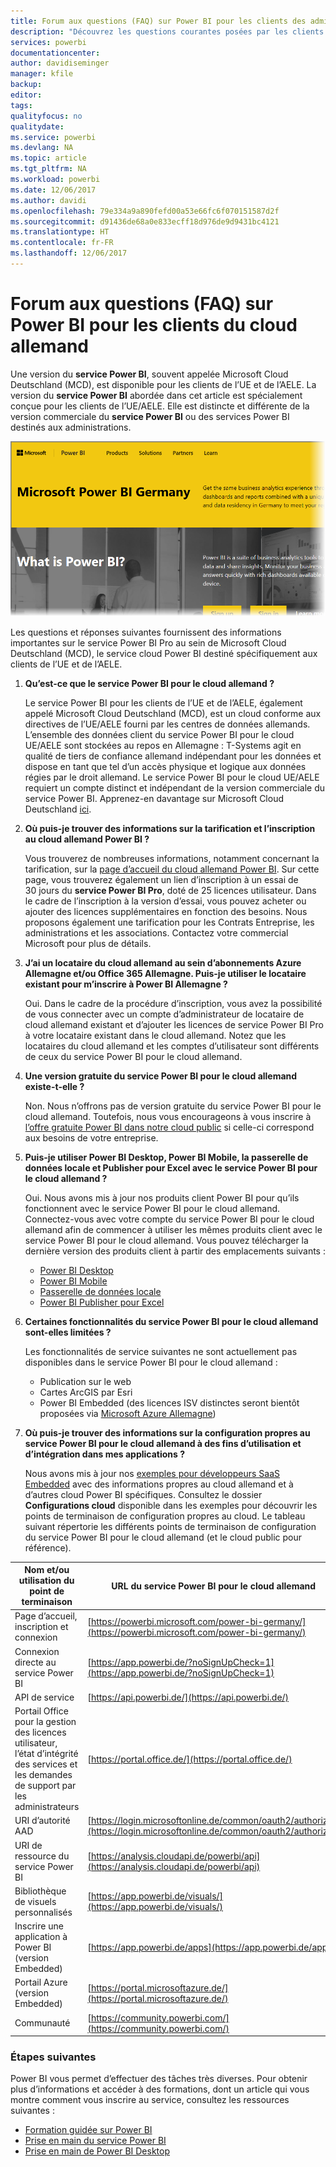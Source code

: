 ```yaml
---
title: Forum aux questions (FAQ) sur Power BI pour les clients des administrations allemandes
description: "Découvrez les questions courantes posées par les clients des administrations allemandes au sujet du service Power BI pour l’Allemagne"
services: powerbi
documentationcenter: 
author: davidiseminger
manager: kfile
backup: 
editor: 
tags: 
qualityfocus: no
qualitydate: 
ms.service: powerbi
ms.devlang: NA
ms.topic: article
ms.tgt_pltfrm: NA
ms.workload: powerbi
ms.date: 12/06/2017
ms.author: davidi
ms.openlocfilehash: 79e334a9a890fefd00a53e66fc6f070151587d2f
ms.sourcegitcommit: d91436de68a0e833ecff18d976de9d9431bc4121
ms.translationtype: HT
ms.contentlocale: fr-FR
ms.lasthandoff: 12/06/2017
---
```

# <a name="frequently-asked-questions-for-power-bi-for-germany-cloud-customers"></a>Forum aux questions (FAQ) sur Power BI pour les clients du cloud allemand
Une version du **service Power BI**, souvent appelée Microsoft Cloud Deutschland (MCD), est disponible pour les clients de l’UE et de l’AELE. La version du **service Power BI** abordée dans cet article est spécialement conçue pour les clients de l’UE/AELE. Elle est distincte et différente de la version commerciale du **service Power BI** ou des services Power BI destinés aux administrations.

![](media/service-govde-faq/govde-faq_01.png)

Les questions et réponses suivantes fournissent des informations importantes sur le service Power BI Pro au sein de Microsoft Cloud Deutschland (MCD), le service cloud Power BI destiné spécifiquement aux clients de l’UE et de l’AELE.

1. **Qu’est-ce que le service Power BI pour le cloud allemand ?**
   
   Le service Power BI pour les clients de l’UE et de l’AELE, également appelé Microsoft Cloud Deutschland (MCD), est un cloud conforme aux directives de l’UE/AELE fourni par les centres de données allemands. L’ensemble des données client du service Power BI pour le cloud UE/AELE sont stockées au repos en Allemagne : T-Systems agit en qualité de tiers de confiance allemand indépendant pour les données et dispose en tant que tel d’un accès physique et logique aux données régies par le droit allemand. Le service Power BI pour le cloud UE/AELE requiert un compte distinct et indépendant de la version commerciale du service Power BI. Apprenez-en davantage sur Microsoft Cloud Deutschland [ici](https://www.microsoft.com/trustcenter/cloudservices/nationalcloud).
2. **Où puis-je trouver des informations sur la tarification et l’inscription au cloud allemand Power BI ?**
   
   Vous trouverez de nombreuses informations, notamment concernant la tarification, sur la [page d’accueil du cloud allemand Power BI](https://powerbi.microsoft.com/power-bi-germany/). Sur cette page, vous trouverez également un lien d’inscription à un essai de 30 jours du **service Power BI Pro**, doté de 25 licences utilisateur. Dans le cadre de l’inscription à la version d’essai, vous pouvez acheter ou ajouter des licences supplémentaires en fonction des besoins. Nous proposons également une tarification pour les Contrats Entreprise, les administrations et les associations. Contactez votre commercial Microsoft pour plus de détails.
3. **J’ai un locataire du cloud allemand au sein d’abonnements Azure Allemagne et/ou Office 365 Allemagne. Puis-je utiliser le locataire existant pour m’inscrire à Power BI Allemagne ?**
   
   Oui. Dans le cadre de la procédure d’inscription, vous avez la possibilité de vous connecter avec un compte d’administrateur de locataire de cloud allemand existant et d’ajouter les licences de service Power BI Pro à votre locataire existant dans le cloud allemand. Notez que les locataires du cloud allemand et les comptes d’utilisateur sont différents de ceux du service Power BI pour le cloud allemand.
4. **Une version gratuite du service Power BI pour le cloud allemand existe-t-elle ?**
   
   Non. Nous n’offrons pas de version gratuite du service Power BI pour le cloud allemand. Toutefois, nous vous encourageons à vous inscrire à [l’offre gratuite Power BI dans notre cloud public](https://powerbi.microsoft.com/get-started/) si celle-ci correspond aux besoins de votre entreprise.
5. **Puis-je utiliser Power BI Desktop, Power BI Mobile, la passerelle de données locale et Publisher pour Excel avec le service Power BI pour le cloud allemand ?**
   
   Oui. Nous avons mis à jour nos produits client Power BI pour qu’ils fonctionnent avec le service Power BI pour le cloud allemand. Connectez-vous avec votre compte du service Power BI pour le cloud allemand afin de commencer à utiliser les mêmes produits client avec le service Power BI pour le cloud allemand. Vous pouvez télécharger la dernière version des produits client à partir des emplacements suivants :
   
   * [Power BI Desktop](https://powerbi.microsoft.com/desktop/)
   * [Power BI Mobile](https://powerbi.microsoft.com/mobile/)
   * [Passerelle de données locale](https://powerbi.microsoft.com/gateway/)
   * [Power BI Publisher pour Excel](https://powerbi.microsoft.com/excel-dashboard-publisher/)
6. **Certaines fonctionnalités du service Power BI pour le cloud allemand sont-elles limitées ?**
   
   Les fonctionnalités de service suivantes ne sont actuellement pas disponibles dans le service Power BI pour le cloud allemand :
   
   * Publication sur le web
   * Cartes ArcGIS par Esri
   * Power BI Embedded (des licences ISV distinctes seront bientôt proposées via [Microsoft Azure Allemagne](https://azure.microsoft.com/overview/clouds/germany/))
7. **Où puis-je trouver des informations sur la configuration propres au service Power BI pour le cloud allemand à des fins d’utilisation et d’intégration dans mes applications ?**
   
   Nous avons mis à jour nos [exemples pour développeurs SaaS Embedded](https://github.com/Microsoft/PowerBI-Developer-Samples) avec des informations propres au cloud allemand et à d’autres cloud Power BI spécifiques. Consultez le dossier **Configurations cloud** disponible dans les exemples pour découvrir les points de terminaison de configuration propres au cloud. Le tableau suivant répertorie les différents points de terminaison de configuration du service Power BI pour le cloud allemand (et le cloud public pour référence).

| **Nom et/ou utilisation du point de terminaison** | **URL du service Power BI pour le cloud allemand** | **URL équivalente dans le cloud public (pour référence)** |
| --- | --- | --- |
| Page d’accueil, inscription et connexion |[https://powerbi.microsoft.com/power-bi-germany/](https://powerbi.microsoft.com/power-bi-germany/) |[https://powerbi.microsoft.com/](https://powerbi.microsoft.com/) |
| Connexion directe au service Power BI |[https://app.powerbi.de/?noSignUpCheck=1](https://app.powerbi.de/?noSignUpCheck=1) |[https://app.powerbi.com/?noSignUpCheck=1](https://app.powerbi.com/?noSignUpCheck=1) |
| API de service |[https://api.powerbi.de/](https://api.powerbi.de/) |[https://api.powerbi.com/](https://api.powerbi.com/) |
| Portail Office pour la gestion des licences utilisateur, l’état d’intégrité des services et les demandes de support par les administrateurs |[https://portal.office.de/](https://portal.office.de/) |[https://portal.office.com/](https://portal.office.com/) |
| URI d’autorité AAD |[https://login.microsoftonline.de/common/oauth2/authorize/](https://login.microsoftonline.de/common/oauth2/authorize/) |[https://login.microsoftonline.com/common/oauth2/authorize/](https://login.microsoftonline.com/common/oauth2/authorize/) |
| URI de ressource du service Power BI |[https://analysis.cloudapi.de/powerbi/api](https://analysis.cloudapi.de/powerbi/api) |[https://analysis.windows.net/powerbi/api](https://analysis.windows.net/powerbi/api) |
| Bibliothèque de visuels personnalisés |[https://app.powerbi.de/visuals/](https://app.powerbi.de/visuals/) |[https://app.powerbi.com/visuals/](https://app.powerbi.com/visuals/) |
| Inscrire une application à Power BI (version Embedded) |[https://app.powerbi.de/apps](https://app.powerbi.de/apps) |[https://app.powerbi.com/apps](https://app.powerbi.com/apps) |
| Portail Azure (version Embedded) |[https://portal.microsoftazure.de/](https://portal.microsoftazure.de/) |[https://portal.azure.com/](https://portal.azure.com/) |
| Communauté |[https://community.powerbi.com/](https://community.powerbi.com/) |[https://community.powerbi.com/](https://community.powerbi.com/) |

### <a name="next-steps"></a>Étapes suivantes
Power BI vous permet d’effectuer des tâches très diverses. Pour obtenir plus d’informations et accéder à des formations, dont un article qui vous montre comment vous inscrire au service, consultez les ressources suivantes :

* [Formation guidée sur Power BI](guided-learning/gettingstarted.yml#step-1)
* [Prise en main du service Power BI](service-get-started.md)
* [Prise en main de Power BI Desktop](desktop-getting-started.md)

